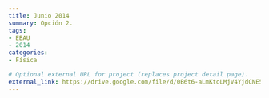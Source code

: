 ```yaml
---
title: Junio 2014
summary: Opción 2.
tags:
- EBAU
- 2014
categories:
- Física

# Optional external URL for project (replaces project detail page).
external_link: https://drive.google.com/file/d/0B6t6-aLmKtoLMjV4YjdCNE5pblk/view
---
```

